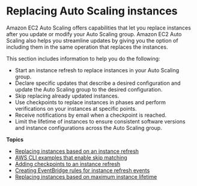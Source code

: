 # Replacing Auto Scaling instances<a name="ec2-auto-scaling-group-replacing-instances"></a>

Amazon EC2 Auto Scaling offers capabilities that let you replace instances after you update or modify your Auto Scaling group\. Amazon EC2 Auto Scaling also helps you streamline updates by giving you the option of including them in the same operation that replaces the instances\.

This section includes information to help you do the following:
+ Start an instance refresh to replace instances in your Auto Scaling group\.
+ Declare specific updates that describe a desired configuration and update the Auto Scaling group to the desired configuration\.
+ Skip replacing already updated instances\.
+ Use checkpoints to replace instances in phases and perform verifications on your instances at specific points\.
+ Receive notifications by email when a checkpoint is reached\.
+ Limit the lifetime of instances to ensure consistent software versions and instance configurations across the Auto Scaling group\.

**Topics**
+ [Replacing instances based on an instance refresh](asg-instance-refresh.md)
+ [AWS CLI examples that enable skip matching](asg-instance-refresh-skip-matching.md)
+ [Adding checkpoints to an instance refresh](asg-adding-checkpoints-instance-refresh.md)
+ [Creating EventBridge rules for instance refresh events](monitor-events-eventbridge-sns.md)
+ [Replacing instances based on maximum instance lifetime](asg-max-instance-lifetime.md)